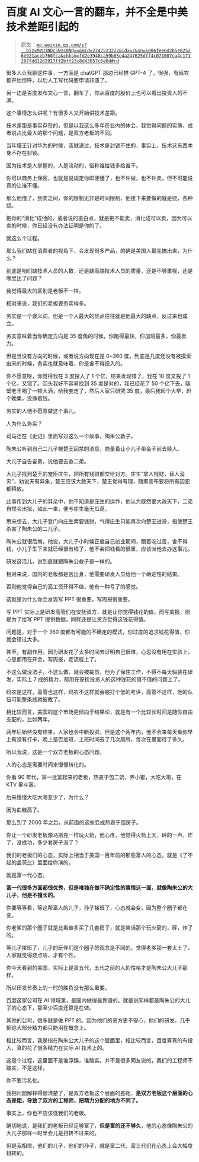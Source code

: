 # 百度 AI 文心一言的翻车，并不全是中美技术差距引起的

> 原文：[`mp.weixin.qq.com/s?__biz=MzU3NDc5Nzc0NQ==&mid=2247523222&idx=2&sn=6006fee6d2b5e82526e921aceb760fca&chksm=fd2e3948ca59b05e4a247625dff4c071007ca4c171297fdd12d2927ff2bff23c8d43857c6e0d#rd`](http://mp.weixin.qq.com/s?__biz=MzU3NDc5Nzc0NQ==&mid=2247523222&idx=2&sn=6006fee6d2b5e82526e921aceb760fca&chksm=fd2e3948ca59b05e4a247625dff4c071007ca4c171297fdd12d2927ff2bff23c8d43857c6e0d#rd)

很多人让我聊这件事，一方面是 chatGPT 那边已经推 GPT-4 了，很强，有码农都开始惊呼，以后人工写代码要申请非遗了。

另一边是百度发布文心一言，翻车了，你从百度的股价上也可以看出投资人的不满。

这个事情怎么讲呢？有很多人又开始讲技术差距。

技术差距是事实存在的，但是以我这么多年在业内的体会，我觉得问题的实质，或者说占比最大的那个问题，是双方老板的不同。

当年懂王针对华为的时候，我就说过，技术是封锁不住的，事实上，技术这东西本身不存在封锁。

因为技术是人掌握的，人是流动的，俗称谁给钱多给谁干。

你可以商务上保密，也就是说规定你即便懂了，也不许做，也不许卖，但不可能说真的让谁不懂。

那么他懂了，到卖之间，你的限制无非是时间限制，他接下来要做的就是绕，各种绕。

把你的“消化”成他的，或者说的直白点，就是把不能卖，消化成可以卖，因为可以卖的时候，你已经没有办法证明是你的了。

就这么个过程。

那么我们站在消费者的视角下，会发现很多产品，的确是美国人最先搞出来，为什么？

到底是咱们缺技术人员的人数，还是缺高端技术人员的质量，还是不够重视，还是哪里出了问题？

我觉得最大的区别是老板不一样。

相对来说，我们的老板要务实得多。

务实是一个褒义词，但是一个人最大的优点往往就是他最大的缺点，反过来也成立。

务实意味着当你确定方向是 35 度角的时候，你跑得最快，你加班最多，你最卖力。

但是当没有方向的时候，或者说方向现在是 0~360 度，到底是几度还没有被摸索出来的时候，务实也就意味着，你是舍不得投入的。

你不愿意呀，你觉得我在 3 度投入了 1 个亿，结果发现错了，我在 10 度又投了 1 个亿，又错了。回头我好不容易找到 35 度是对的，我已经花了 50 个亿下去，隔壁老王喝了一顿大酒，给我套走了，然后人家只研究 35 度，最后我起个大早，赶个晚集，没挣着钱。

务实的人他不愿意做这个事儿。

人为什么务实？

司马迁在《史记》里面写过这么一个故事，陶朱公救子。

陶朱公听到自己二儿子被楚王囚禁的消息，商量着让小儿子带金子前去赎人。

大儿子自告奋勇，说他要去救二弟。

大儿子找到楚王的宠臣庄生，把所有钱财都交给对方。庄生“拿人钱财，替人消灾”，劝说天有异象，楚王应该大赦天下，楚王觉得有理，随即宣布要将所有囚犯都释放。

此事传到大儿子的耳朵中，他不知道是庄生的运作，他认为既然要大赦天下，二弟自然会出狱，如此一来，便与庄生毫无瓜葛。

思来想去，大儿子登门向庄生索要钱财，气得庄生只能再次向楚王进谗，指使楚王杀害了陶朱公的二儿子。

陶朱公就很后悔，他说，大儿子小时候正值自己创业期间，跟着吃过苦，舍不得钱，小儿子生下来就已经很有钱了，他不会把钱看的很重，应该派他去办这事儿。

研发这活儿，说到底就跟陶朱公救子是一样的。

相对来说，国内的老板都是苦出身，他需要研发人员给他一个确定性的结果。

否则他觉得自己的高工资开得不值，他有一种亏了的感觉。

这就是为什么你会发现写 PPT 很重要，写周报很重要。

写 PPT 实际上是研发高管们在安抚资方，就是让你觉得钱花的值，而写周报，则是为了给写 PPT 提供数据，同样还是让资方觉得这钱花得值。

问题是，对于一个 360 度都有可能的不确定的模式，你过度的追求钱花得值，你就会错过太多。

甚至，有副作用。因为研发花了太多时间去证明自己很值，心思没有用在实验上，心思都用在开会，写周报，走流程上了。

不这么做没法子，不这么做，就会被裁员，他为了保住工作，不得不每天假装在研发，实际上 7 成的精力，都用在安抚投资人的这种钱花的值不值的问题上了。

码农是这样，高管也这样，码农不这样就会被打个低的考评，高管不这样，他的队伍可能整条线就被裁了。

相比较而言，美国的这个市场更倾向于结果论，就是有一个比较长时间是随你自由支配的，比如两年。

两年后始终没有结果，人家也会中断投资。但是这个两年内，他不会来每天看你早上有没有打卡，晚上是否加班，上班时间去了几次厕所，每次在里面待了多久。

所以我说，这是一个双方老板的心态问题。

人的心态是需要时间来慢慢转化的。

你看 90 年代，第一批富起来的老板，热衷于包二奶，养小蜜，大吃大喝，在 KTV 里斗富。

后来慢慢大吃大喝变少了，为什么？

因为血糖高了。

那么到了 2000 年之后，从前面的这些变成热衷于囤房子。

你让一个研发老板像马斯克一样玩火箭，他心疼，他觉得火箭上天，砰的一声，炸了，没成功，多少套房子没了？

我们的老板们的心态，实际上相当于美国一百年前的那些富人的心态，就是《了不起的盖茨比》里面给你演的。

就是富一代心态。

**富一代很多方面都很优秀，但是唯独在做不确定性的事情这一面，就像陶朱公的大儿子，他是不擅长的。**

你要等等看，等这帮富人的儿子，孙子接班了，心态就会变，因为整个圈子都在变。

你老爹的那个圈子就是比看谁多买了几套房子，就是笑话那个玩火箭的，砰，炸了的。

等儿子接班了，儿子的玩伴们这个圈子的观念是不同的，觉得老爹那一套太土了，人家就觉得烧点啥，才有个性。

你今天看到的美国，实际上是富五代，五代之前的人的性格才是陶朱公大儿子那样。

所以研发节奏上的一时的胜负没有那么重要。

百度这家公司在 AI 领域里，是国内做得最靠谱的。就是说同样都是陶朱公的大儿子的心态下，那至少百度还算是在做。

其他的公司，很多就是做 PPT 的。因为他们的资方更不安心，他们的研发，几乎把绝大部分精力都只能用在概念上。

相比较而言，我是指在陶朱公大儿子的这个层面里，相比较而言，百度算真的有投入，真的花了很多精力在实际 AI 技术上的。

这是个过程，这里面不是谁浮躁，谁踏实。并不是很多网友说的，我们的工程师不踏实，不是这样。

你不要污名化。

我把问题解释得很清楚了，是双方老板这个层面的差距，**是双方老板这个层面的心态差距，导致了双方的工程师，把精力分配的地方不同了。**

事实上，你也不应该怪我们的老板。

确切地说，是我们的老板已经足够富了，**但是富的还不够久**，他的心态像陶朱公的大儿子那样一时半会儿是扭转不过来的。

但是我相信，他们的儿子，他们的孙子，就是富二代，富三代们在心态上会大幅度扭转的。